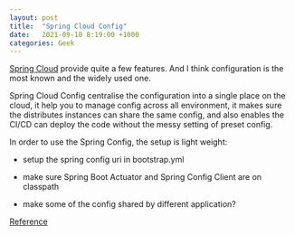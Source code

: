 ```yaml
---
layout: post
title:  "Spring Cloud Config"
date:   2021-09-10 8:19:00 +1000
categories: Geek
---
```


[Spring Cloud](https://spring.io/projects/spring-cloud) provide quite a few features. And I think configuration is the most known and the widely used one.

Spring Cloud Config centralise the configuration into a single place on the cloud, it help you to manage config across all environment, it makes sure the distributes instances can share the same config, and also enables the CI/CD can deploy the code without the messy setting of preset config.

In order to use the Spring Config, the setup is light weight:

- setup the spring config uri in bootstrap.yml

- make sure Spring Boot Actuator and Spring Config Client are on classpath

- make some of the config shared by different application?

[Reference](https://spring.io/projects/spring-cloud-config)
